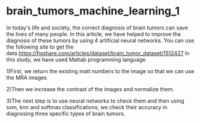 # brain_tumors_machine_learning_1
In today's life and society, the correct diagnosis of brain tumors can save the lives of many people. In this article, we have helped to improve the diagnosis of these tumors by using 4 artificial neural networks.
You can use the following site to get the data.https://figshare.com/articles/dataset/brain_tumor_dataset/1512427
In this study, we have used Mattab programming language.


1)First, we return the existing matt numbers to the image so that we can use the MRA images

2)Then we increase the contrast of the images and normalize them.

3)The next step is to use neural networks to check them and then using svm, knn and softmax classifications, we check their accuracy in diagnosing three specific types of brain tumors.
